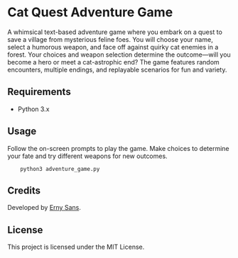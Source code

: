 # Cat Quest Adventure Game

A whimsical text-based adventure game where you embark on a quest to save a village from mysterious feline foes. You
will choose your name, select a humorous weapon, and face off against quirky cat enemies in a forest. Your choices and
weapon selection determine the outcome—will you become a hero or meet a cat-astrophic end? The game features random
encounters, multiple endings, and replayable scenarios for fun and variety.

## Requirements

- Python 3.x

## Usage

Follow the on-screen prompts to play the game. Make choices to determine your fate and try different weapons for new
outcomes.

```shell
    python3 adventure_game.py
```

## Credits

Developed by [Erny Sans](https://github.com/ernysans).

## License

This project is licensed under the MIT License.